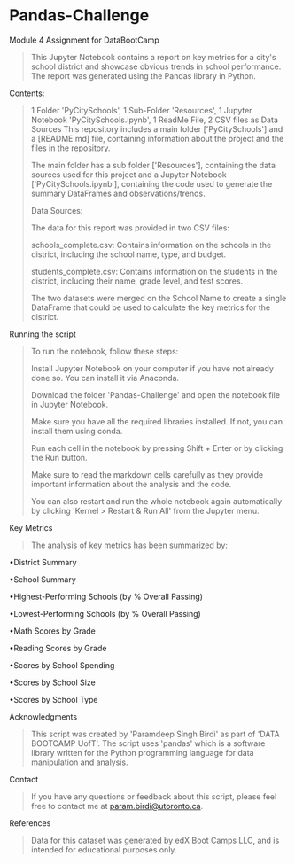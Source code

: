 # Pandas-Challenge
Module 4 Assignment for DataBootCamp
>This Jupyter Notebook contains a report on key metrics for a city's school district and showcase obvious trends in school performance. The report was generated using the Pandas library in Python.

Contents: 

>1 Folder 'PyCitySchools', 1 Sub-Folder 'Resources', 1 Jupyter Notebook 'PyCitySchools.ipynb', 1 ReadMe File, 2 CSV files as Data Sources
>This repository includes a main folder ['PyCitySchools'] and a [README.md] file, containing information about the project and the files in the repository.
>
>The main folder has a sub folder ['Resources'], containing the data sources used for this project and a Jupyter Notebook ['PyCitySchools.ipynb'], containing the code used to generate the summary DataFrames and observations/trends.
>
>Data Sources: 
>
>The data for this report was provided in two CSV files:
>
>schools_complete.csv: Contains information on the schools in the district, including the school name, type, and budget.
>
>students_complete.csv: Contains information on the students in the district, including their name, grade level, and test scores.
>
>The two datasets were merged on the School Name to create a single DataFrame that could be used to calculate the key metrics for the district.

Running the script
>
>To run the notebook, follow these steps:
>
>Install Jupyter Notebook on your computer if you have not already done so. You can install it via Anaconda.
>
>Download the folder 'Pandas-Challenge' and open the notebook file in Jupyter Notebook.
>
>Make sure you have all the required libraries installed. If not, you can install them using conda.
>
>Run each cell in the notebook by pressing Shift + Enter or by clicking the Run button.
>
>Make sure to read the markdown cells carefully as they provide important information about the analysis and the code.
>
>You can also restart and run the whole notebook again automatically by clicking 'Kernel > Restart & Run All' from the Jupyter menu.

Key Metrics
>The analysis of key metrics has been summarized by:

•District Summary

•School Summary

•Highest-Performing Schools (by % Overall Passing)

•Lowest-Performing Schools (by % Overall Passing)

•Math Scores by Grade

•Reading Scores by Grade

•Scores by School Spending

•Scores by School Size

•Scores by School Type

Acknowledgments

>This script was created by 'Paramdeep Singh Birdi' as part of 'DATA BOOTCAMP UofT'. The script uses 'pandas' which is a software library written for the Python programming language for data manipulation and analysis.

Contact

>If you have any questions or feedback about this script, please feel free to contact me at param.birdi@utoronto.ca.

References

>Data for this dataset was generated by edX Boot Camps LLC, and is intended for educational purposes only.

